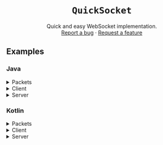 <div align="center">

# `QuickSocket`
Quick and easy WebSocket implementation.\
[Report a bug][bugreps]
·
[Request a feature][featreq]

</div>

## Examples
### Java
<details>
    <summary>Packets</summary>

```java
import com.google.gson.JsonObject;
import xyz.deftu.quicksocket.common.packets.PacketBase;

public class PacketHelloWorld extends PacketBase {
    public PacketHelloWorld() {
        super("HELLO_WORLD");
    }

    public void onPacketSent(JsonObject data) {
        data.addProperty("Hello!", "How are you?");
    }

    public void onPacketReceived(JsonObject data) {
        System.out.println("I just received a greeting packet! Wow!");
    }
}
```
</details>

<details>
    <summary>Client</summary>

```java
import org.java_websocket.handshake.ServerHandshake;
import packets.PacketHelloWorld;
import xyz.deftu.quicksocket.client.QuickSocketClient;

import java.net.URI;

public class ExampleSocketClient extends QuickSocketClient {
    public ExampleSocketClient() {
        super(URI.create("ws://localhost:4567"));
        addPacket("HELLO_WORLD", PacketHelloWorld.class);
    }

    public void onConnectionOpened(ServerHandshake handshake) {
        System.out.println("Connection opened!");
    }

    public static void main(String[] args) {
        try {
            new ExampleSocketClient().connectBlocking();
        } catch (Exception e) {
            throw new RuntimeException(e);
        }
    }
}
```
</details>

<details>
    <summary>Server</summary>

```java
import org.java_websocket.WebSocket;
import org.java_websocket.handshake.ClientHandshake;
import packets.PacketHelloWorld;
import xyz.deftu.quicksocket.server.QuickSocketServer;

import java.net.InetSocketAddress;

public class ExampleSocketServer extends QuickSocketServer {
    public ExampleSocketServer() {
        super(new InetSocketAddress(4567));
    }

    public void onSocketStarted() {
        addPacket("HELLO_WORLD", PacketHelloWorld.class);
    }

    public void onConnectionOpened(WebSocket connection, ClientHandshake handshake) {
        System.out.println("Connection opened!");
        sendPacket(connection, new PacketHelloWorld());
    }

    public static void main(String[] args) {
        new ExampleSocketServer().start();
    }
}
```
</details>

### Kotlin
<details>
    <summary>Packets</summary>

```kt
import xyz.deftu.quicksocket.common.packets.PacketBase
import com.google.gson.JsonObject

class PacketHelloWorld : PacketBase(
    "HELLO_WORLD"
) {
    override fun onPacketSent(data: JsonObject) {
        data.addProperty("Hello!", "How are you?")
    }

    override fun onPacketReceived(data: JsonObject?) {
        println("I just received a greeting packet! Wow!")
    }
}
```
</details>

<details>
    <summary>Client</summary>

```kt
import xyz.deftu.quicksocket.client.QuickSocketClient
import org.java_websocket.handshake.ServerHandshake
import packets.PacketHelloWorld
import java.net.URI

class ExampleSocketClient : QuickSocketClient(
    URI.create("ws://localhost:4567")
) {
    override fun onConnectionOpened(handshake: ServerHandshake) {
        println("Connection opened!")
    }

    init {
        addPacket("HELLO_WORLD", PacketHelloWorld::class.java)
    }
}
```
</details>

<details>
    <summary>Server</summary>

```kt
import packets.PacketHelloWorld
import xyz.deftu.quicksocket.server.QuickSocketServer
import java.net.InetSocketAddress
import org.java_websocket.WebSocket
import org.java_websocket.handshake.ClientHandshake

class ExampleSocketServer : QuickSocketServer(
    InetSocketAddress(4567)
) {
    override fun onSocketStarted() {
        addPacket("HELLO_WORLD", PacketHelloWorld::class.java)
    }

    override fun onConnectionOpened(connection: WebSocket, handshake: ClientHandshake) {
        println("Connection opened!")
        sendPacket(connection, PacketHelloWorld())
    }
}
```
</details>

[bugreps]: https://github.com/Deftu/QuickSocket/issues
[featreq]: https://github.com/Deftu/QuickSocket/issues